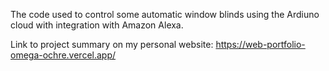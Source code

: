 The code used to control some automatic window blinds using the Ardiuno cloud with integration with Amazon Alexa.

Link to project summary on my personal website: https://web-portfolio-omega-ochre.vercel.app/
